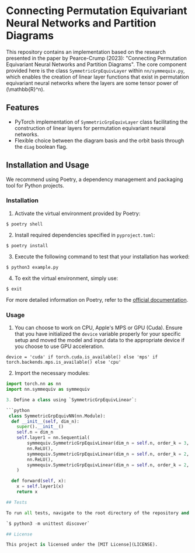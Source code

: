 # Connecting Permutation Equivariant Neural Networks and Partition Diagrams

This repository contains an implementation based on the research 
presented in the paper by 
Pearce-Crump (2023): "Connecting Permutation Equivariant Neural Networks and Partition Diagrams". 
The core component provided here is the class `SymmetricGrpEquivLayer` within `nn/symmequiv.py`, which enables the creation of linear layer functions 
that exist in 
permutation equivariant neural networks where the layers 
are some tensor power of
\(\mathbb{R}^n\).

## Features

- PyTorch implementation of `SymmetricGrpEquivLayer` class facilitating the construction of linear layers for permutation equivariant neural networks.
- Flexible choice between the diagram basis and the orbit basis through the `diag` boolean flag.

## Installation and Usage

We recommend using Poetry, a dependency management and packaging tool for Python projects.

### Installation

1. Activate the virtual environment provided by Poetry:

`$ poetry shell`

2. Install required dependencies specified in `pyproject.toml`:

`$ poetry install`

3. Execute the following command to test that your installation has worked:

`$ python3 example.py`

4. To exit the virtual environment, simply use:

`$ exit`

For more detailed information on Poetry, refer to the [official documentation](https://python-poetry.org/docs/basic-usage/).

### Usage

1. You can choose to work on CPU, Apple's MPS or GPU (Cuda).
Ensure that you have initialized the `device` variable properly for your specific setup and moved the model and input data to the appropriate device if you choose to use GPU acceleration.

`device = 'cuda' if torch.cuda.is_available() else 'mps' if torch.backends.mps.is_available() else 'cpu'`

2. Import the necessary modules:

```python
import torch.nn as nn
import nn.symmequiv as symmequiv

3. Define a class using `SymmetricGrpEquivLinear`:

```python
 class SymmetricGrpEquivNN(nn.Module):
  def __init__(self, dim_n):
    super().__init__()
    self.n = dim_n
    self.layer1 = nn.Sequential(
        symmequiv.SymmetricGrpEquivLinear(dim_n = self.n, order_k = 3, order_l = 2).to(device),
        nn.ReLU(),
        symmequiv.SymmetricGrpEquivLinear(dim_n = self.n, order_k = 2, order_l = 2).to(device),
        nn.ReLU(),
        symmequiv.SymmetricGrpEquivLinear(dim_n = self.n, order_k = 2, order_l = 0).to(device)
    )

  def forward(self, x):
    x = self.layer1(x)
    return x

## Tests

To run all tests, navigate to the root directory of the repository and execute:

`$ python3 -m unittest discover`

## License

This project is licensed under the [MIT License](LICENSE).


